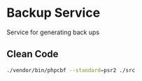 # Backup Service
Service for generating back ups

## Clean Code

```bash
./vendor/bin/phpcbf --standard=psr2 ./src
```

